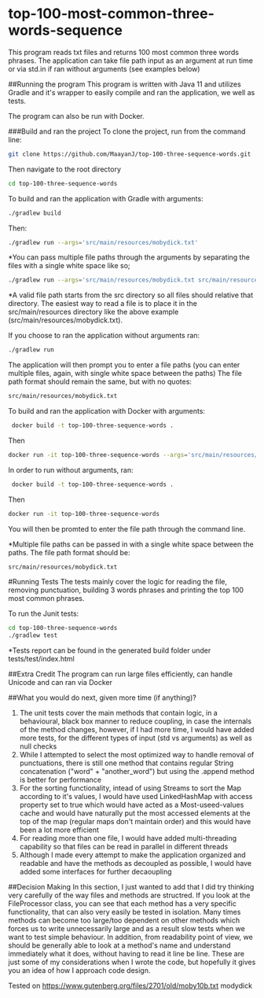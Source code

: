# top-100-most-common-three-words-sequence
This program reads txt files and returns 100 most common three words phrases.
The application can take file path input as an argument at run time or via std.in if ran
without arguments (see examples below)

##Running the program
This program is written with Java 11 and utilizes Gradle and it's wrapper to easily compile and 
ran the application, we well as tests.

The program can also be run with Docker.

###Build and ran the project
To clone the project, run from the command line: 
```bash
git clone https://github.com/MaayanJ/top-100-three-sequence-words.git
```

Then navigate to the root directory
```bash
cd top-100-three-sequence-words
```

To build and ran the application with Gradle with arguments:
```bash
./gradlew build
```
Then:
```bash
./gradlew run --args='src/main/resources/mobydick.txt'
```
*You can pass multiple file paths through the arguments by separating the files with a 
single white space like so;
```bash
./gradlew run --args='src/main/resources/mobydick.txt src/main/resources/anotherstory.txt'
```
*A valid file path starts from the src directory so all files should relative that directory.
The easiest way to read a file is to place it in the src/main/resources directory like
the above example (src/main/resources/mobydick.txt).

If you choose to ran the application without arguments ran:
```bash
./gradlew run
```

The application will then prompt you to enter a file paths (you can enter multiple files, again, with single white space between the paths)
The file path format should remain the same, but with no quotes:
```bash
src/main/resources/mobydick.txt
```

To build and ran the application with Docker with arguments:
```bash
 docker build -t top-100-three-sequence-words .
```
Then
```bash
docker run -it top-100-three-sequence-words --args='src/main/resources/mobydick.txt'
```
In order to run without arguments, ran:
```bash
 docker build -t top-100-three-sequence-words .
```
Then
```bash
docker run -it top-100-three-sequence-words
```
You will then be promted to enter the file path through the command line. 

*Multiple file paths can be passed in with a single white space between the paths.
The file path format should be:
```bash
src/main/resources/mobydick.txt
```

#Running Tests
The tests mainly cover the logic for reading the file, removing punctuation, building 3 words phrases and 
printing the top 100 most common phrases.

To run the Junit tests:

```bash
cd top-100-three-sequence-words
./gradlew test
```
*Tests report can be found in the generated build folder under tests/test/index.html

##Extra Credit
The program can run large files efficiently, can handle Unicode and can ran via Docker

##What you would do next, given more time (if anything)?
1. The unit tests cover the main methods that contain logic, in a behavioural, black box manner to reduce coupling, in case the internals of the method changes, however, if I had more time, I would have added more tests, for the different types of input (std vs arguments) as well as null checks
2. While I attempted to select the most optimized way to handle removal of punctuations, there is still one method that contains regular String concatenation ("word" + "another_word") but using the .append method is better for performance
3. For the sorting functionality, intead of using Streams to sort the Map according to it's values, I  would have used LinkedHashMap with access property set to true which would have acted as a Most-useed-values cache and would have naturally put the most accessed elements at the top of the map (regular maps don't maintain order) and this would have been a lot more efficient
4. For reading more than one file, I would have added multi-threading capability so that files can be read in parallel in different threads
5. Although I made every attempt to make the application organized and readable and have the methods as decoupled as possible, I would have added some interfaces for further decaoupling


##Decision Making
In this section, I just wanted to add that I did try thinking very carefully of the way files and methods are structred.
If you look at the FileProcessor class, you can see that each method has a very specific functionality, that can also very easily be tested in isolation.
Many times methods can become too large/too dependent on other methods which forces us to write unnecessarily large and as a result slow tests when we want to test simple behaviour.
In addition, from readability point of view, we should be generally able to look at a method's name and understand immediately what it does, without having to read it line be line.
These are just some of my considerations when I wrote the code, but hopefully it gives you an idea of how I approach code design.

Tested on https://www.gutenberg.org/files/2701/old/moby10b.txt modydick
